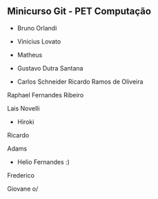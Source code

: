 Minicurso Git - PET Computação
--------------------------------

* Bruno Orlandi
* Vinicius Lovato
* Matheus 




* Gustavo Dutra Santana



* Carlos Schneider
Ricardo Ramos de Oliveira


Raphael Fernandes Ribeiro

Lais Novelli

* Hiroki

Ricardo

Adams

* Helio Fernandes :)

Frederico










Giovane o/
